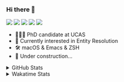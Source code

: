 ### Hi there 👋

[![](https://img.shields.io/badge/-Email-325180?logo=maildotru&logoColor=white&style=flat-square)](mailto:hi@wang.tianshu.me)
[![](https://img.shields.io/badge/-GitHub-black?logo=GitHub&style=flat-square)](https://github.com/tshu-w)
[![](https://img.shields.io/badge/-Telegram-26a5e4?labelColor=fafafa&logo=telegram&style=flat-square)](https://t.me/tshu_w) 
[![](https://img.shields.io/badge/-Twitter-1da1f2?logo=Twitter&logoColor=white&style=flat-square)](https://twitter.com/tshu_w)
[![](https://komarev.com/ghpvc/?username=tshu-w&color=blueviolet&style=flat-square)]()



- 🧑🏻‍🎓 PhD candidate at UCAS
- 🔭 Currently interested in Entity Resolution
- 🛠 macOS & Emacs & ZSH
- 🚧 Under construction...

<details>

<summary>GitHub Stats</summary>

![Tianshu's GitHub stats](https://github-readme-stats.vercel.app/api?username=tshu-w&show_icons=true&theme=buefy&count_private=true)
  
</details>


<details>
  <summary>Wakatime Stats</summary>

  Currently, files accessed by tramp cannot be tracked by wakatime, see https://github.com/wakatime/wakatime-mode/issues/27
  <br>
  
<!--START_SECTION:waka-->
![Code Time](http://img.shields.io/badge/Code%20Time-0%20secs-blue)

**I'm an Early 🐤** 

```text
🌞 Morning    55 commits     ███░░░░░░░░░░░░░░░░░░░░░░   14.86% 
🌆 Daytime    163 commits    ███████████░░░░░░░░░░░░░░   44.05% 
🌃 Evening    148 commits    ██████████░░░░░░░░░░░░░░░   40.0% 
🌙 Night      4 commits      ░░░░░░░░░░░░░░░░░░░░░░░░░   1.08%

```
📅 **I'm Most Productive on Monday** 

```text
Monday       85 commits     █████░░░░░░░░░░░░░░░░░░░░   22.97% 
Tuesday      54 commits     ███░░░░░░░░░░░░░░░░░░░░░░   14.59% 
Wednesday    52 commits     ███░░░░░░░░░░░░░░░░░░░░░░   14.05% 
Thursday     44 commits     ███░░░░░░░░░░░░░░░░░░░░░░   11.89% 
Friday       43 commits     ███░░░░░░░░░░░░░░░░░░░░░░   11.62% 
Saturday     54 commits     ███░░░░░░░░░░░░░░░░░░░░░░   14.59% 
Sunday       38 commits     ██░░░░░░░░░░░░░░░░░░░░░░░   10.27%

```


📊 **This Week I Spent My Time On** 

```text
💬 Programming Languages: 
sh                       9 hrs 25 mins       █████████████████░░░░░░░░   69.88% 
Org                      1 hr 56 mins        ███░░░░░░░░░░░░░░░░░░░░░░   14.35% 
Emacs Lisp               1 hr 6 mins         ██░░░░░░░░░░░░░░░░░░░░░░░   8.28% 
Other                    32 mins             █░░░░░░░░░░░░░░░░░░░░░░░░   4.01% 
Python                   19 mins             ░░░░░░░░░░░░░░░░░░░░░░░░░   2.44%

🔥 Editors: 
Zsh                      9 hrs 25 mins       █████████████████░░░░░░░░   69.88% 
Emacs                    4 hrs 3 mins        ███████░░░░░░░░░░░░░░░░░░   30.12%

🐱‍💻 Projects: 
Terminal                 7 hrs 43 mins       ██████████████░░░░░░░░░░░   57.36% 
Unknown Project          2 hrs 12 mins       ████░░░░░░░░░░░░░░░░░░░░░   16.36% 
universal-blocker        1 hr 25 mins        ██░░░░░░░░░░░░░░░░░░░░░░░   10.51% 
emacs                    1 hr 6 mins         ██░░░░░░░░░░░░░░░░░░░░░░░   8.27% 
dotfiles                 27 mins             ░░░░░░░░░░░░░░░░░░░░░░░░░   3.37%

💻 Operating System: 
Mac                      7 hrs 35 mins       ██████████████░░░░░░░░░░░   56.27% 
Linux                    5 hrs 53 mins       ███████████░░░░░░░░░░░░░░   43.73%

```

**I Mostly Code in Python** 

```text
Python                   9 repos             ██████████░░░░░░░░░░░░░░░   42.86% 
HTML                     2 repos             ██░░░░░░░░░░░░░░░░░░░░░░░   9.52% 
Emacs Lisp               2 repos             ██░░░░░░░░░░░░░░░░░░░░░░░   9.52% 
JavaScript               2 repos             ██░░░░░░░░░░░░░░░░░░░░░░░   9.52% 
TeX                      2 repos             ██░░░░░░░░░░░░░░░░░░░░░░░   9.52%

```



 Last Updated on 31/05/2022 08:07:25 UTC
<!--END_SECTION:waka-->
</details>
